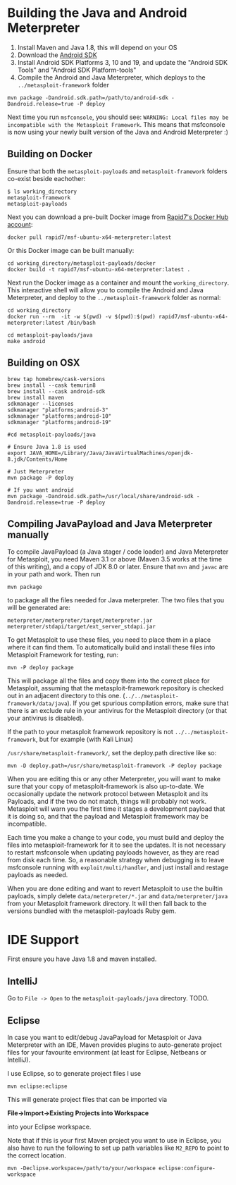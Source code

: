 # Building the Java and Android Meterpreter

1. Install Maven and Java 1.8, this will depend on your OS
1. Download the [Android SDK](https://developer.android.com/sdk/index.html)
1. Install Android SDK Platforms 3, 10 and 19, and update the "Android SDK Tools" and "Android SDK Platform-tools"
1. Compile the Android and Java Meterpreter, which deploys to the `../metasploit-framework` folder
```
mvn package -Dandroid.sdk.path=/path/to/android-sdk -Dandroid.release=true -P deploy
```
Next time you run `msfconsole`, you should see: `WARNING: Local files may be incompatible with the Metasploit Framework`.
This means that msfconsole is now using your newly built version of the Java and Android Meterpreter :)

## Building on Docker

Ensure that both the `metasploit-payloads` and `metasploit-framework` folders co-exist beside eachother:
```
$ ls working_directory
metasploit-framework
metasploit-payloads
```

Next you can download a pre-built Docker image from [Rapid7's Docker Hub account](https://hub.docker.com/u/rapid7):
```
docker pull rapid7/msf-ubuntu-x64-meterpreter:latest
```

Or this Docker image can be built manually:
```
cd working_directory/metasploit-payloads/docker
docker build -t rapid7/msf-ubuntu-x64-meterpreter:latest .
```

Next run the Docker image as a container and mount the `working_directory`.
This interactive shell will allow you to compile the Android and Java Meterpreter, and deploy
to the `../metasploit-framework` folder as normal:
```
cd working_directory
docker run --rm  -it -w $(pwd) -v $(pwd):$(pwd) rapid7/msf-ubuntu-x64-meterpreter:latest /bin/bash

cd metasploit-payloads/java
make android
```

## Building on OSX

```
brew tap homebrew/cask-versions
brew install --cask temurin8
brew install --cask android-sdk
brew install maven
sdkmanager --licenses
sdkmanager "platforms;android-3"
sdkmanager "platforms;android-10"
sdkmanager "platforms;android-19"

#cd metasploit-payloads/java

# Ensure Java 1.8 is used
export JAVA_HOME=/Library/Java/JavaVirtualMachines/openjdk-8.jdk/Contents/Home

# Just Meterpreter
mvn package -P deploy

# If you want android
mvn package -Dandroid.sdk.path=/usr/local/share/android-sdk -Dandroid.release=true -P deploy
```

## Compiling JavaPayload and Java Meterpreter manually

To compile JavaPayload (a Java stager / code loader) and Java Meterpreter for
Metasploit, you need Maven 3.1 or above (Maven 3.5 works at the time of this
writing), and a copy of JDK 8.0 or later. Ensure that `mvn` and `javac` are in
your path and work. Then run

```
mvn package
```

to package all the files needed for Java meterpreter. The two files that you will be generated are:

```
meterpreter/meterpreter/target/meterpreter.jar
meterpreter/stdapi/target/ext_server_stdapi.jar
```

To get Metasploit to use these files, you need to place them in a place where
it can find them. To automatically build and install these files into
Metasploit Framework for testing, run:

```
mvn -P deploy package
```

This will package all the files and copy them into the correct place for
Metasploit, assuming that the metasploit-framework repository is checked out in
an adjacent directory to this one. (`../../metasploit-framework/data/java`). If
you get spurious compilation errors, make sure that there is an exclude rule in
your antivirus for the Metasploit directory (or that your antivirus is
disabled).

If the path to your metasploit framework repository is not
`../../metasploit-framework`, but for example (with Kali Linux)

`/usr/share/metasploit-framework/`, set the deploy.path directive like so:

```
mvn -D deploy.path=/usr/share/metasploit-framework -P deploy package
```

When you are editing this or any other Meterpreter, you will want to make sure
that your copy of metasploit-framework is also up-to-date. We occasionally
update the network protocol between Metasploit and its Payloads, and if the two
do not match, things will probably not work. Metasploit will warn you the first
time it stages a development payload that it is doing so, and that the payload
and Metasploit framework may be incompatible.

Each time you make a change to your code, you must build and deploy the files
into metasploit-framework for it to see the updates. It is not necessary to
restart msfconsole when updating payloads however, as they are read from disk
each time. So, a reasonable strategy when debugging is to leave msfconsole
running with `exploit/multi/handler`, and just install and restage payloads as
needed.

When you are done editing and want to revert Metasploit to use the builtin
payloads, simply delete `data/meterpreter/*.jar` and `data/meterpreter/java`
from your Metasploit framework directory. It will then fall back to the
versions bundled with the metasploit-payloads Ruby gem.

# IDE Support

First ensure you have Java 1.8 and maven installed.

## IntelliJ

Go to `File -> Open` to the `metasploit-payloads/java` directory. TODO.

## Eclipse 

In case you want to edit/debug JavaPayload for Metasploit or Java Meterpreter
with an IDE, Maven provides plugins to auto-generate project files for your
favourite environment (at least for Eclipse, Netbeans or IntelliJ).

I use Eclipse, so to generate project files I use

```
mvn eclipse:eclipse
```

This will generate project files that can be imported via

**File->Import->Existing Projects into Workspace**

into your Eclipse workspace.

Note that if this is your first Maven project you want to use in Eclipse, you
also have to run the following to set up path variables like `M2_REPO` to point
to the correct location.

```
mvn -Declipse.workspace=/path/to/your/workspace eclipse:configure-workspace
```